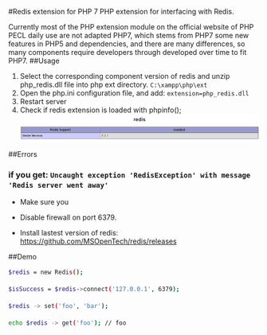 #Redis extension for PHP 7
PHP extension for interfacing with Redis.

Currently most of the PHP extension module on the official website of PHP PECL daily use are not adapted PHP7, which stems from PHP7 some new features in PHP5 and dependencies, and there are many differences, so many components require developers through developed over time to fit PHP7.
##Usage

1. Select the corresponding component version of redis and unzip php_redis.dll file into php ext directory. `C:\xampp\php\ext`
2. Open the php.ini configuration file, and add: `extension=php_redis.dll`
3. Restart server
4. Check if redis extension is loaded with phpinfo();
![](phpinfo.png "Redis Loaded")

##Errors
### if you get: `Uncaught exception 'RedisException' with message 'Redis server went away'`
- Make sure you 
- Disable firewall on port 6379.

- Install lastest version of redis: https://github.com/MSOpenTech/redis/releases

##Demo
```bash
$redis = new Redis();

$isSuccess = $redis->connect('127.0.0.1', 6379);

$redis -> set('foo', 'bar');

echo $redis -> get('foo'); // foo
```
